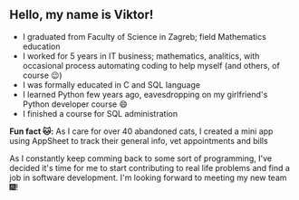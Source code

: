 ## Hello, my name is Viktor!

- I graduated from Faculty of Science in Zagreb; field Mathematics education
- I worked for 5 years in IT business; mathematics, analitics, with occasional process automating coding to help myself (and others, of course 😉)
- I was formally educated in C and SQL language
- I learned Python few years ago, eavesdropping on my girlfriend's Python developer course 😄
- I finished a course for SQL administration

**Fun fact 🐱:** As I care for over 40 abandoned cats, I created a mini app using AppSheet to track their general info, vet appointments and bills

As I constantly keep comming back to some sort of programming, I've decided it's time for me to start contributing to
real life problems and find a job in software development. I'm looking forward to meeting my new team 🎆!
